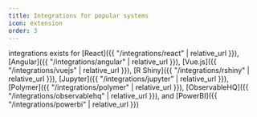 ```yaml
---
title: Integrations for popular systems
icon: extension
order: 3
---
```


integrations exists for [React]({{ "/integrations/react" | relative_url }}), [Angular]({{ "/integrations/angular" | relative_url }}), [Vue.js]({{ "/integrations/vuejs" | relative_url }}), [R Shiny]({{ "/integrations/rshiny" | relative_url }}), [Jupyter]({{ "/integrations/jupyter" | relative_url }}), [Polymer]({{ "/integrations/polymer" | relative_url }}), [ObservableHQ]({{ "/integrations/observablehq" | relative_url }}), and [PowerBI]({{ "/integrations/powerbi" | relative_url }})
